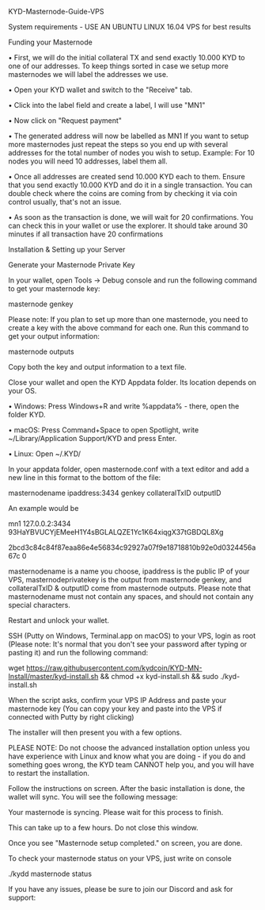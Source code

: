 KYD-Masternode-Guide-VPS

System requirements - USE AN UBUNTU LINUX 16.04 VPS for best results

Funding your Masternode

• First, we will do the initial collateral TX and send exactly 10.000 KYD to one of our addresses. To keep things sorted in case we setup more masternodes we will label the addresses we use.

• Open your KYD wallet and switch to the "Receive" tab.

• Click into the label field and create a label, I will use "MN1"

• Now click on "Request payment"

• The generated address will now be labelled as MN1 If you want to setup more masternodes just repeat the steps so you end up with several addresses for the total number of nodes you wish to setup. Example: For 10 nodes you will need 10 addresses, label them all.

• Once all addresses are created send 10.000 KYD each to them. Ensure that you send exactly 10.000 KYD and do it in a single transaction. You can double check where the coins are coming from by checking it via coin control usually, that's not an issue.

• As soon as the transaction is done, we will wait for 20 confirmations. You can check this in your wallet or use the explorer. It should take around 30 minutes if all transaction have 20 confirmations

Installation & Setting up your Server

Generate your Masternode Private Key

In your wallet, open Tools -> Debug console and run the following command to get your masternode key:

masternode genkey

Please note: If you plan to set up more than one masternode, you need to create a key with the above command for each one. Run this command to get your output information:

masternode outputs

Copy both the key and output information to a text file.

Close your wallet and open the KYD Appdata folder. Its location depends on your OS.

• Windows: Press Windows+R and write %appdata% - there, open the folder KYD.

• macOS: Press Command+Space to open Spotlight, write ~/Library/Application Support/KYD and press Enter.

• Linux: Open ~/.KYD/

In your appdata folder, open masternode.conf with a text editor and add a new line in this format to the bottom of the file:

masternodename ipaddress:3434 genkey collateralTxID outputID

An example would be

mn1 127.0.0.2:3434 93HaYBVUCYjEMeeH1Y4sBGLALQZE1Yc1K64xiqgX37tGBDQL8Xg

2bcd3c84c84f87eaa86e4e56834c92927a07f9e18718810b92e0d0324456a67c 0

masternodename is a name you choose, ipaddress is the public IP of your VPS, masternodeprivatekey is the output from masternode genkey, and collateralTxID & outputID come from masternode outputs. Please note that masternodename must not contain any spaces, and should not contain any special characters.

Restart and unlock your wallet.

SSH (Putty on Windows, Terminal.app on macOS) to your VPS, login as root (Please note: It's normal that you don't see your password after typing or pasting it) and run the following command:

wget https://raw.githubusercontent.com/kydcoin/KYD-MN-Install/master/kyd-install.sh && chmod +x kyd-install.sh && sudo ./kyd-install.sh




When the script asks, confirm your VPS IP Address and paste your masternode key (You can copy your key and paste into the VPS if connected with Putty by right clicking)

The installer will then present you with a few options.

PLEASE NOTE: Do not choose the advanced installation option unless you have experience with Linux and know what you are doing - if you do and something goes wrong, the KYD team CANNOT help you, and you will have to restart the installation.

Follow the instructions on screen. After the basic installation is done, the wallet will sync. You will see the following message:

Your masternode is syncing. Please wait for this process to finish.

This can take up to a few hours. Do not close this window.

Once you see "Masternode setup completed." on screen, you are done.

To check your masternode status on your VPS, just write on console

./kydd masternode status

If you have any issues, please be sure to join our Discord and ask for support:

